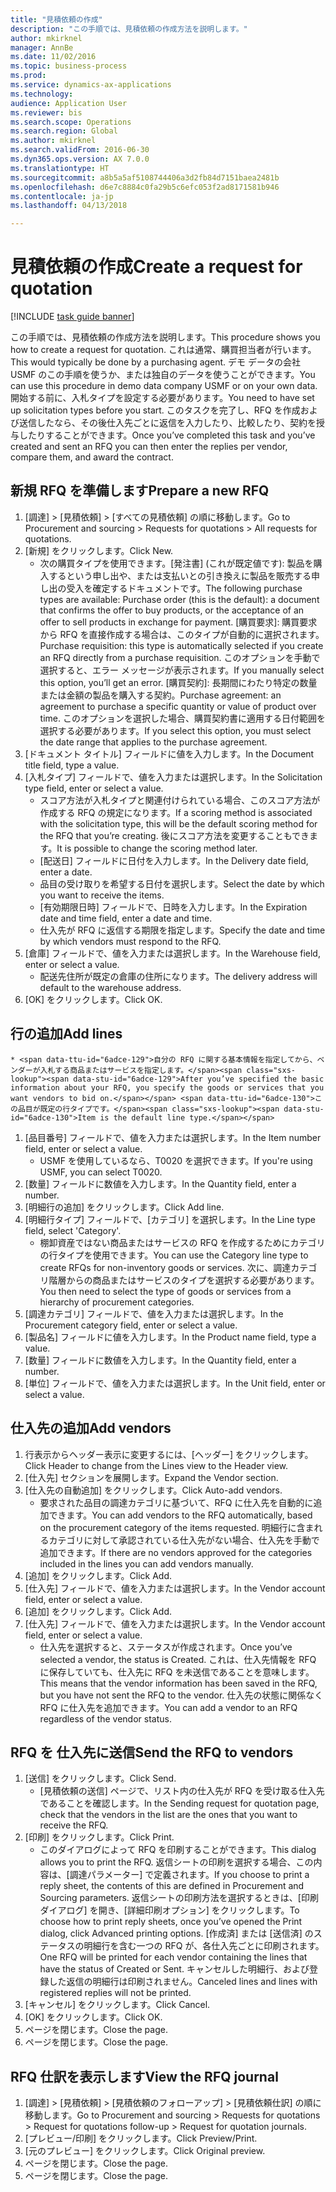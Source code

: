 ```yaml
--- 
title: "見積依頼の作成"
description: "この手順では、見積依頼の作成方法を説明します。"
author: mkirknel
manager: AnnBe
ms.date: 11/02/2016
ms.topic: business-process
ms.prod: 
ms.service: dynamics-ax-applications
ms.technology: 
audience: Application User
ms.reviewer: bis
ms.search.scope: Operations
ms.search.region: Global
ms.author: mkirknel
ms.search.validFrom: 2016-06-30
ms.dyn365.ops.version: AX 7.0.0
ms.translationtype: HT
ms.sourcegitcommit: a8b5a5af5108744406a3d2fb84d7151baea2481b
ms.openlocfilehash: d6e7c8884c0fa29b5c6efc053f2ad8171581b946
ms.contentlocale: ja-jp
ms.lasthandoff: 04/13/2018

---
```

# <a name="create-a-request-for-quotation"></a><span data-ttu-id="6adce-103">見積依頼の作成</span><span class="sxs-lookup"><span data-stu-id="6adce-103">Create a request for quotation</span></span>

[!INCLUDE [task guide banner](../../includes/task-guide-banner.md)]

<span data-ttu-id="6adce-104">この手順では、見積依頼の作成方法を説明します。</span><span class="sxs-lookup"><span data-stu-id="6adce-104">This procedure shows you how to create a request for quotation.</span></span> <span data-ttu-id="6adce-105">これは通常、購買担当者が行います。</span><span class="sxs-lookup"><span data-stu-id="6adce-105">This would typically be done by a purchasing agent.</span></span> <span data-ttu-id="6adce-106">デモ データの会社 USMF のこの手順を使うか、または独自のデータを使うことができます。</span><span class="sxs-lookup"><span data-stu-id="6adce-106">You can use this procedure in demo data company USMF or on your own data.</span></span> <span data-ttu-id="6adce-107">開始する前に、入札タイプを設定する必要があります。</span><span class="sxs-lookup"><span data-stu-id="6adce-107">You need to have set up solicitation types before you start.</span></span> <span data-ttu-id="6adce-108">このタスクを完了し、RFQ を作成および送信したなら、その後仕入先ごとに返信を入力したり、比較したり、契約を授与したりすることができます。</span><span class="sxs-lookup"><span data-stu-id="6adce-108">Once you’ve completed this task and you’ve created and sent an RFQ you can then enter the replies per vendor, compare them, and award the contract.</span></span>


## <a name="prepare-a-new-rfq"></a><span data-ttu-id="6adce-109">新規 RFQ を準備します</span><span class="sxs-lookup"><span data-stu-id="6adce-109">Prepare a new RFQ</span></span>
1. <span data-ttu-id="6adce-110">[調達] > [見積依頼] > [すべての見積依頼] の順に移動します。</span><span class="sxs-lookup"><span data-stu-id="6adce-110">Go to Procurement and sourcing > Requests for quotations > All requests for quotations.</span></span>
2. <span data-ttu-id="6adce-111">[新規] をクリックします。</span><span class="sxs-lookup"><span data-stu-id="6adce-111">Click New.</span></span>
    * <span data-ttu-id="6adce-112">次の購買タイプを使用できます。\[発注書\] (これが既定値です): 製品を購入するという申し出や、または支払いとの引き換えに製品を販売する申し出の受入を確定するドキュメントです。</span><span class="sxs-lookup"><span data-stu-id="6adce-112">The following purchase types are available: Purchase order (this is the default): a document that confirms the offer to buy products, or the acceptance of an offer to sell products in exchange for payment.</span></span> <span data-ttu-id="6adce-113">\[購買要求\]: 購買要求から RFQ を直接作成する場合は、このタイプが自動的に選択されます。</span><span class="sxs-lookup"><span data-stu-id="6adce-113">Purchase requisition: this type is automatically selected if you create an RFQ directly from a purchase requisition.</span></span> <span data-ttu-id="6adce-114">このオプションを手動で選択すると、エラー メッセージが表示されます。</span><span class="sxs-lookup"><span data-stu-id="6adce-114">If you manually select this option, you’ll get an error.</span></span> <span data-ttu-id="6adce-115">\[購買契約\]: 長期間にわたり特定の数量または金額の製品を購入する契約。</span><span class="sxs-lookup"><span data-stu-id="6adce-115">Purchase agreement: an agreement to purchase a specific quantity or value of product over time.</span></span> <span data-ttu-id="6adce-116">このオプションを選択した場合、購買契約書に適用する日付範囲を選択する必要があります。</span><span class="sxs-lookup"><span data-stu-id="6adce-116">If you select this option, you must select the date range that applies to the purchase agreement.</span></span>  
3. <span data-ttu-id="6adce-117">[ドキュメント タイトル] フィールドに値を入力します。</span><span class="sxs-lookup"><span data-stu-id="6adce-117">In the Document title field, type a value.</span></span>
4. <span data-ttu-id="6adce-118">[入札タイプ] フィールドで、値を入力または選択します。</span><span class="sxs-lookup"><span data-stu-id="6adce-118">In the Solicitation type field, enter or select a value.</span></span>
    * <span data-ttu-id="6adce-119">スコア方法が入札タイプと関連付けられている場合、このスコア方法が作成する RFQ の規定になります。</span><span class="sxs-lookup"><span data-stu-id="6adce-119">If a scoring method is associated with the solicitation type, this will be the default scoring method for the RFQ that you’re creating.</span></span> <span data-ttu-id="6adce-120">後にスコア方法を変更することもできます。</span><span class="sxs-lookup"><span data-stu-id="6adce-120">It is possible to change the scoring method later.</span></span>  
    * <span data-ttu-id="6adce-121">[配送日] フィールドに日付を入力します。</span><span class="sxs-lookup"><span data-stu-id="6adce-121">In the Delivery date field, enter a date.</span></span>  
    * <span data-ttu-id="6adce-122">品目の受け取りを希望する日付を選択します。</span><span class="sxs-lookup"><span data-stu-id="6adce-122">Select the date by which you want to receive the items.</span></span>  
    * <span data-ttu-id="6adce-123">[有効期限日時] フィールドで、日時を入力します。</span><span class="sxs-lookup"><span data-stu-id="6adce-123">In the Expiration date and time field, enter a date and time.</span></span>  
    * <span data-ttu-id="6adce-124">仕入先が RFQ に返信する期限を指定します。</span><span class="sxs-lookup"><span data-stu-id="6adce-124">Specify the date and time by which vendors must respond to the RFQ.</span></span>  
5. <span data-ttu-id="6adce-125">[倉庫] フィールドで、値を入力または選択します。</span><span class="sxs-lookup"><span data-stu-id="6adce-125">In the Warehouse field, enter or select a value.</span></span>
    * <span data-ttu-id="6adce-126">配送先住所が既定の倉庫の住所になります。</span><span class="sxs-lookup"><span data-stu-id="6adce-126">The delivery address will default to the warehouse address.</span></span>  
6. <span data-ttu-id="6adce-127">[OK] をクリックします。</span><span class="sxs-lookup"><span data-stu-id="6adce-127">Click OK.</span></span>

## <a name="add-lines"></a><span data-ttu-id="6adce-128">行の追加</span><span class="sxs-lookup"><span data-stu-id="6adce-128">Add lines</span></span>
    * <span data-ttu-id="6adce-129">自分の RFQ に関する基本情報を指定してから、ベンダーが入札する商品またはサービスを指定します。</span><span class="sxs-lookup"><span data-stu-id="6adce-129">After you’ve specified the basic information about your RFQ, you specify the goods or services that you want vendors to bid on.</span></span> <span data-ttu-id="6adce-130">この品目が既定の行タイプです。</span><span class="sxs-lookup"><span data-stu-id="6adce-130">Item is the default line type.</span></span>   
1. <span data-ttu-id="6adce-131">[品目番号] フィールドで、値を入力または選択します。</span><span class="sxs-lookup"><span data-stu-id="6adce-131">In the Item number field, enter or select a value.</span></span>
    * <span data-ttu-id="6adce-132">USMF を使用しているなら、T0020 を選択できます。</span><span class="sxs-lookup"><span data-stu-id="6adce-132">If you're using USMF, you can select T0020.</span></span>  
2. <span data-ttu-id="6adce-133">[数量] フィールドに数値を入力します。</span><span class="sxs-lookup"><span data-stu-id="6adce-133">In the Quantity field, enter a number.</span></span>
3. <span data-ttu-id="6adce-134">[明細行の追加] をクリックします。</span><span class="sxs-lookup"><span data-stu-id="6adce-134">Click Add line.</span></span>
4. <span data-ttu-id="6adce-135">[明細行タイプ] フィールドで、[カテゴリ] を選択します。</span><span class="sxs-lookup"><span data-stu-id="6adce-135">In the Line type field, select 'Category'.</span></span>
    * <span data-ttu-id="6adce-136">棚卸資産ではない商品またはサービスの RFQ を作成するためにカテゴリの行タイプを使用できます。</span><span class="sxs-lookup"><span data-stu-id="6adce-136">You can use the Category line type to create RFQs for non-inventory goods or services.</span></span> <span data-ttu-id="6adce-137">次に、調達カテゴリ階層からの商品またはサービスのタイプを選択する必要があります。</span><span class="sxs-lookup"><span data-stu-id="6adce-137">You then need to select the type of goods or services from a hierarchy of procurement categories.</span></span>  
5. <span data-ttu-id="6adce-138">[調達カテゴリ] フィールドで、値を入力または選択します。</span><span class="sxs-lookup"><span data-stu-id="6adce-138">In the Procurement category field, enter or select a value.</span></span>
6. <span data-ttu-id="6adce-139">[製品名] フィールドに値を入力します。</span><span class="sxs-lookup"><span data-stu-id="6adce-139">In the Product name field, type a value.</span></span>
7. <span data-ttu-id="6adce-140">[数量] フィールドに数値を入力します。</span><span class="sxs-lookup"><span data-stu-id="6adce-140">In the Quantity field, enter a number.</span></span>
8. <span data-ttu-id="6adce-141">[単位] フィールドで、値を入力または選択します。</span><span class="sxs-lookup"><span data-stu-id="6adce-141">In the Unit field, enter or select a value.</span></span>

## <a name="add-vendors"></a><span data-ttu-id="6adce-142">仕入先の追加</span><span class="sxs-lookup"><span data-stu-id="6adce-142">Add vendors</span></span>
1. <span data-ttu-id="6adce-143">行表示からヘッダー表示に変更するには、[ヘッダー] をクリックします。</span><span class="sxs-lookup"><span data-stu-id="6adce-143">Click Header to change from the Lines view to the Header view.</span></span> 
2. <span data-ttu-id="6adce-144">[仕入先] セクションを展開します。</span><span class="sxs-lookup"><span data-stu-id="6adce-144">Expand the Vendor section.</span></span>
3. <span data-ttu-id="6adce-145">[仕入先の自動追加] をクリックします。</span><span class="sxs-lookup"><span data-stu-id="6adce-145">Click Auto-add vendors.</span></span>
    * <span data-ttu-id="6adce-146">要求された品目の調達カテゴリに基づいて、RFQ に仕入先を自動的に追加できます。</span><span class="sxs-lookup"><span data-stu-id="6adce-146">You can add vendors to the RFQ automatically, based on the procurement category of the items requested.</span></span> <span data-ttu-id="6adce-147">明細行に含まれるカテゴリに対して承認されている仕入先がない場合、仕入先を手動で追加できます。</span><span class="sxs-lookup"><span data-stu-id="6adce-147">If there are no vendors approved for the categories included in the lines you can add vendors manually.</span></span>  
4. <span data-ttu-id="6adce-148">[追加] をクリックします。</span><span class="sxs-lookup"><span data-stu-id="6adce-148">Click Add.</span></span>
5. <span data-ttu-id="6adce-149">[仕入先] フィールドで、値を入力または選択します。</span><span class="sxs-lookup"><span data-stu-id="6adce-149">In the Vendor account field, enter or select a value.</span></span>
6. <span data-ttu-id="6adce-150">[追加] をクリックします。</span><span class="sxs-lookup"><span data-stu-id="6adce-150">Click Add.</span></span>
7. <span data-ttu-id="6adce-151">[仕入先] フィールドで、値を入力または選択します。</span><span class="sxs-lookup"><span data-stu-id="6adce-151">In the Vendor account field, enter or select a value.</span></span>
    * <span data-ttu-id="6adce-152">仕入先を選択すると、ステータスが作成されます。</span><span class="sxs-lookup"><span data-stu-id="6adce-152">Once you’ve selected a vendor, the status is Created.</span></span> <span data-ttu-id="6adce-153">これは、仕入先情報を RFQ に保存していても、仕入先に RFQ を未送信であることを意味します。</span><span class="sxs-lookup"><span data-stu-id="6adce-153">This means that the vendor information has been saved in the RFQ, but you have not sent the RFQ to the vendor.</span></span> <span data-ttu-id="6adce-154">仕入先の状態に関係なく RFQ に仕入先を追加できます。</span><span class="sxs-lookup"><span data-stu-id="6adce-154">You can add a vendor to an RFQ regardless of the vendor status.</span></span>  

## <a name="send-the-rfq-to-vendors"></a><span data-ttu-id="6adce-155">RFQ を 仕入先に送信</span><span class="sxs-lookup"><span data-stu-id="6adce-155">Send the RFQ to vendors</span></span>
1. <span data-ttu-id="6adce-156">[送信] をクリックします。</span><span class="sxs-lookup"><span data-stu-id="6adce-156">Click Send.</span></span>
    * <span data-ttu-id="6adce-157">[見積依頼の送信] ページで、リスト内の仕入先が RFQ を受け取る仕入先であることを確認します。</span><span class="sxs-lookup"><span data-stu-id="6adce-157">In the Sending request for quotation page, check that the vendors in the list are the ones that you want to receive the RFQ.</span></span>  
2. <span data-ttu-id="6adce-158">[印刷] をクリックします。</span><span class="sxs-lookup"><span data-stu-id="6adce-158">Click Print.</span></span>
    * <span data-ttu-id="6adce-159">このダイアログによって RFQ を印刷することができます。</span><span class="sxs-lookup"><span data-stu-id="6adce-159">This dialog allows you to print the RFQ.</span></span> <span data-ttu-id="6adce-160">返信シートの印刷を選択する場合、この内容は、[調達パラメーター] で定義されます。</span><span class="sxs-lookup"><span data-stu-id="6adce-160">If you choose to print a reply sheet, the contents of this are defined in Procurement and Sourcing parameters.</span></span> <span data-ttu-id="6adce-161">返信シートの印刷方法を選択するときは、[印刷ダイアログ] を開き、[詳細印刷オプション] をクリックします。</span><span class="sxs-lookup"><span data-stu-id="6adce-161">To choose how to print reply sheets, once you’ve opened the Print dialog, click Advanced printing options.</span></span> <span data-ttu-id="6adce-162">[作成済] または [送信済] のステータスの明細行を含む一つの RFQ が、各仕入先ごとに印刷されます。</span><span class="sxs-lookup"><span data-stu-id="6adce-162">One RFQ will be printed for each vendor containing the lines that have the status of Created or Sent.</span></span> <span data-ttu-id="6adce-163">キャンセルした明細行、および登録した返信の明細行は印刷されません。</span><span class="sxs-lookup"><span data-stu-id="6adce-163">Canceled lines and lines with registered replies will not be printed.</span></span>   
3. <span data-ttu-id="6adce-164">[キャンセル] をクリックします。</span><span class="sxs-lookup"><span data-stu-id="6adce-164">Click Cancel.</span></span>
4. <span data-ttu-id="6adce-165">[OK] をクリックします。</span><span class="sxs-lookup"><span data-stu-id="6adce-165">Click OK.</span></span>
5. <span data-ttu-id="6adce-166">ページを閉じます。</span><span class="sxs-lookup"><span data-stu-id="6adce-166">Close the page.</span></span>
6. <span data-ttu-id="6adce-167">ページを閉じます。</span><span class="sxs-lookup"><span data-stu-id="6adce-167">Close the page.</span></span>

## <a name="view-the-rfq-journal"></a><span data-ttu-id="6adce-168">RFQ 仕訳を表示します</span><span class="sxs-lookup"><span data-stu-id="6adce-168">View the RFQ journal</span></span>
1. <span data-ttu-id="6adce-169">[調達] > [見積依頼] > [見積依頼のフォローアップ] > [見積依頼仕訳] の順に移動します。</span><span class="sxs-lookup"><span data-stu-id="6adce-169">Go to Procurement and sourcing > Requests for quotations > Request for quotations follow-up > Request for quotation journals.</span></span>
2. <span data-ttu-id="6adce-170">[プレビュー/印刷] をクリックします。</span><span class="sxs-lookup"><span data-stu-id="6adce-170">Click Preview/Print.</span></span>
3. <span data-ttu-id="6adce-171">[元のプレビュー] をクリックします。</span><span class="sxs-lookup"><span data-stu-id="6adce-171">Click Original preview.</span></span>
4. <span data-ttu-id="6adce-172">ページを閉じます。</span><span class="sxs-lookup"><span data-stu-id="6adce-172">Close the page.</span></span>
5. <span data-ttu-id="6adce-173">ページを閉じます。</span><span class="sxs-lookup"><span data-stu-id="6adce-173">Close the page.</span></span>


